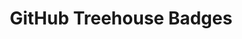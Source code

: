 ---
layout: progress
title: "GitHub Treehouse Badges"
permalink: /progress/github/
search_exclude: true
data: progress.github.data.js
---